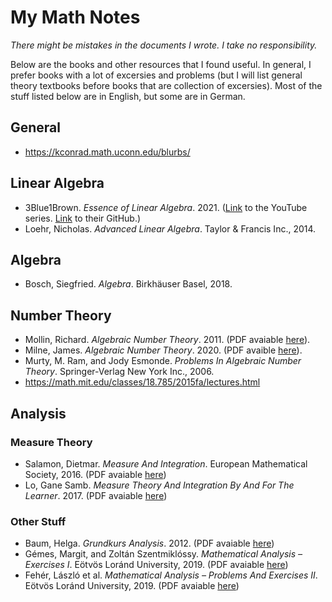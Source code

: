 # My Math Notes
*There might be mistakes in the documents I wrote. I take no responsibility.*

Below are the books and other resources that I found useful. In general, I prefer books with a lot of excersies and problems (but I will list general theory textbooks before books that are collection of excersies). Most of the stuff listed below are in English, but some are in German.

## General

* https://kconrad.math.uconn.edu/blurbs/

## Linear Algebra

* 3Blue1Brown. *Essence of Linear Algebra*. 2021. ([Link](https://www.youtube.com/playlist?list=PLZHQObOWTQDPD3MizzM2xVFitgF8hE_ab) to the YouTube series. [Link](https://github.com/3b1b) to their GitHub.)
* Loehr, Nicholas. *Advanced Linear Algebra*. Taylor & Francis Inc., 2014.

## Algebra

* Bosch, Siegfried. *Algebra*. Birkhäuser Basel, 2018.

## Number Theory

* Mollin, Richard. *Algebraic Number Theory*. 2011. (PDF avaiable [here](https://www.maths.ed.ac.uk/~v1ranick/papers/mollin.pdf)).
* Milne, James. *Algebraic Number Theory*. 2020. (PDF avaible [here](https://www.jmilne.org/math/CourseNotes/ANT.pdf)).
* Murty, M. Ram, and Jody Esmonde. *Problems In Algebraic Number Theory*. Springer-Verlag New York Inc., 2006.
* https://math.mit.edu/classes/18.785/2015fa/lectures.html

## Analysis
### Measure Theory

* Salamon, Dietmar. *Measure And Integration*. European Mathematical Society, 2016. (PDF avaiable [here](https://people.math.ethz.ch/~salamon/PREPRINTS/measure.pdf))
* Lo, Gane Samb. *Measure Theory And Integration By And For The Learner*. 2017. (PDF avaiable [here](https://arxiv.org/pdf/1711.04625.pdf))

### Other Stuff

* Baum, Helga. *Grundkurs Analysis*. 2012. (PDF avaiable [here](https://www.mathematik.hu-berlin.de/%7Ebaum/Skript/Analysis-BA-WS11-Summe.pdf))
* Gémes, Margit, and Zoltán Szentmiklóssy. *Mathematical Analysis – Exercises I*. Eötvös Loránd University, 2019. (PDF avaiable [here](http://etananyag.ttk.elte.hu/FiLeS/downloads/4a_GemesSzentm_MathAnExI.pdf))
* Fehér, László et al. *Mathematical Analysis – Problems And Exercises II*. Eötvös Loránd University, 2019. (PDF avaiable [here](http://etananyag.ttk.elte.hu/FiLeS/downloads/4b_FeherKosToth_MathAnExII.pdf))
